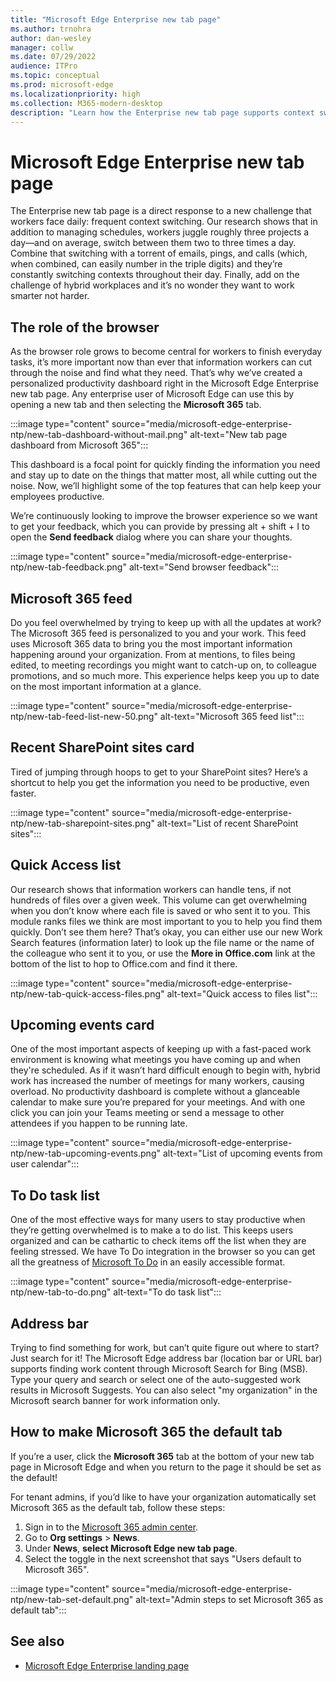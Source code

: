 ```yaml
---
title: "Microsoft Edge Enterprise new tab page"
ms.author: trnohra
author: dan-wesley
manager: collw
ms.date: 07/29/2022
audience: ITPro
ms.topic: conceptual
ms.prod: microsoft-edge
ms.localizationpriority: high
ms.collection: M365-modern-desktop
description: "Learn how the Enterprise new tab page supports context switching and increases worker productivity."
---
```


# Microsoft Edge Enterprise new tab page

The Enterprise new tab page is a direct response to a new challenge that workers face daily: frequent context switching. Our research shows that in addition to managing schedules, workers juggle roughly three projects a day—and on average, switch between them two to three times a day. Combine that switching with a torrent of emails, pings, and calls (which, when combined, can easily number in the triple digits) and they’re constantly switching contexts throughout their day. Finally, add on the challenge of hybrid workplaces and it’s no wonder they want to work smarter not harder.

## The role of the browser

As the browser role grows to become central for workers to finish everyday tasks, it’s more important now than ever that information workers can cut through the noise and find what they need. That’s why we’ve created a personalized productivity dashboard right in the Microsoft Edge Enterprise new tab page. Any enterprise user of Microsoft Edge can use this by opening a new tab and then selecting the **Microsoft 365** tab.

:::image type="content" source="media/microsoft-edge-enterprise-ntp/new-tab-dashboard-without-mail.png" alt-text="New tab page dashboard from Microsoft 365":::

This dashboard is a focal point for quickly finding the information you need and stay up to date on the things that matter most, all while cutting out the noise. Now, we’ll highlight some of the top features that can help keep your employees productive.

We’re continuously looking to improve the browser experience so we want to get your feedback, which you can provide by pressing alt + shift + I to open the **Send feedback** dialog where you can share your thoughts.

:::image type="content" source="media/microsoft-edge-enterprise-ntp/new-tab-feedback.png" alt-text="Send browser feedback":::

## Microsoft 365 feed

Do you feel overwhelmed by trying to keep up with all the updates at work? The Microsoft 365 feed is personalized to you and your work. This feed uses Microsoft 365 data to bring you the most important information happening around your organization. From at mentions, to files being edited, to meeting recordings you might want to catch-up on, to colleague promotions, and so much more. This experience helps keep you up to date on the most important information at a glance.

:::image type="content" source="media/microsoft-edge-enterprise-ntp/new-tab-feed-list-new-50.png" alt-text="Microsoft 365 feed list":::

## Recent SharePoint sites card

Tired of jumping through hoops to get to your SharePoint sites? Here’s a shortcut to help you get the information you need to be productive, even faster.

:::image type="content" source="media/microsoft-edge-enterprise-ntp/new-tab-sharepoint-sites.png" alt-text="List of recent SharePoint sites":::

## Quick Access list

Our research shows that information workers can handle tens, if not hundreds of files over a given week. This volume can get overwhelming when you don’t know where each file is saved or who sent it to you. This module ranks files we think are most important to you to help you find them quickly. Don’t see them here? That’s okay, you can either use our new Work Search features (information later) to look up the file name or the name of the colleague who sent it to you, or use the **More in Office.com** link at the bottom of the list to hop to Office.com and find it there.

:::image type="content" source="media/microsoft-edge-enterprise-ntp/new-tab-quick-access-files.png" alt-text="Quick access to files list":::

## Upcoming events card

One of the most important aspects of keeping up with a fast-paced work environment is knowing what meetings you have coming up and when they're scheduled. As if it wasn’t hard difficult enough to begin with, hybrid work has increased the number of meetings for many workers, causing overload. No productivity dashboard is complete without a glanceable calendar to make sure you’re prepared for your meetings. And with one click you can join your Teams meeting or send a message to other attendees if you happen to be running late.

:::image type="content" source="media/microsoft-edge-enterprise-ntp/new-tab-upcoming-events.png" alt-text="List of upcoming events from user calendar":::

## To Do task list

One of the most effective ways for many users to stay productive when they’re getting overwhelmed is to make a to do list. This keeps users organized and can be cathartic to check items off the list when they are feeling stressed. We have To Do integration in the browser so you can get all the greatness of [Microsoft To Do](https://todo.microsoft.com/tasks/) in an easily accessible format.

:::image type="content" source="media/microsoft-edge-enterprise-ntp/new-tab-to-do.png" alt-text="To do task list":::

## Address bar

Trying to find something for work, but can’t quite figure out where to start? Just search for it! The Microsoft Edge address bar (location bar or URL bar) supports finding work content through Microsoft Search for Bing (MSB). Type your query and search or select one of the auto-suggested work results in Microsoft Suggests. You can also select "my organization" in the Microsoft search banner for work information only.

## How to make Microsoft 365 the default tab

If you’re a user, click the **Microsoft 365** tab at the bottom of your new tab page in Microsoft Edge and when you return to the page it should be set as the default!

For tenant admins, if you’d like to have your organization automatically set Microsoft 365 as the default tab, follow these steps:

1. Sign in to the [Microsoft 365 admin center](https://portal.office.com/Adminportal/Home).
2. Go to **Org settings** > **News**.
3. Under **News**, **select Microsoft Edge new tab page**.
4. Select the toggle in the next screenshot that says "Users default to Microsoft 365".

:::image type="content" source="media/microsoft-edge-enterprise-ntp/new-tab-set-default.png" alt-text="Admin steps to set Microsoft 365 as default tab":::

## See also

- [Microsoft Edge Enterprise landing page](https://aka.ms/EdgeEnterprise)
